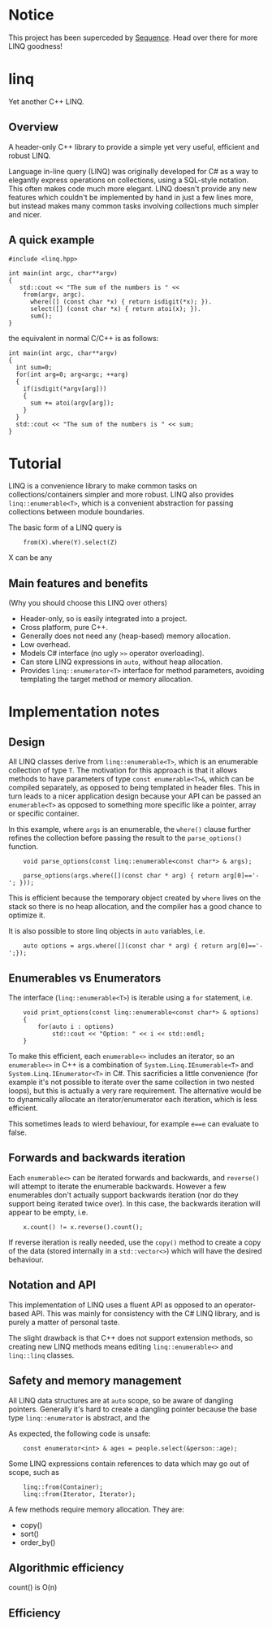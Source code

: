 # Notice

This project has been superceded by [Sequence](https://github.com/calum74/sequence). Head over there for more LINQ goodness!

# linq
Yet another C++ LINQ.

## Overview
A header-only C++ library to provide a simple yet very useful, efficient and robust LINQ.

Language in-line query (LINQ) was originally developed for C# as a way to elegantly express operations on collections, using a SQL-style notation. This often makes code much more elegant. LINQ doesn't provide any new features which couldn't be implemented by hand in just a few lines more, but instead makes many common tasks involving collections much simpler and nicer.

## A quick example

```
#include <linq.hpp>

int main(int argc, char**argv)
{
   std::cout << "The sum of the numbers is " << 
    from(argv, argc).
      where([] (const char *x) { return isdigit(*x); }).
      select([] (const char *x) { return atoi(x); }).
      sum();
}
```
the equivalent in normal C/C++ is as follows: 
```
int main(int argc, char**argv)
{
  int sum=0;
  for(int arg=0; arg<argc; ++arg)
  {
    if(isdigit(*argv[arg]))
    {
      sum += atoi(argv[arg]);
    }
  }
  std::cout << "The sum of the numbers is " << sum;
}
```

# Tutorial

LINQ is a convenience library to make common tasks on collections/containers simpler and more robust. LINQ also provides ```linq::enumerable<T>```, which is a convenient abstraction for passing collections between module boundaries.

The basic form of a LINQ query is

```
	from(X).where(Y).select(Z)
```
X can be any 
	


## Main features and benefits

(Why you should choose this LINQ over others)

* Header-only, so is easily integrated into a project.
* Cross platform, pure C++.
* Generally does not need any (heap-based) memory allocation.
* Low overhead.
* Models C# interface (no ugly ```>>``` operator overloading).
* Can store LINQ expressions in ```auto```, without heap allocation.
* Provides ```linq::enumerator<T>``` interface for method parameters, avoiding templating the target method or memory allocation.


# Implementation notes

## Design

All LINQ classes derive from ```linq::enumerable<T>```, which is an enumerable collection of type ```T```. The motivation for this approach is that it allows methods to have parameters of type ```const enumerable<T>&```, which can be compiled separately, as opposed to being templated in header files. This in turn leads to a nicer application design because your API can be passed an ```enumerable<T>``` as opposed to something more specific like a pointer, array or specific container.

In this example, where ```args``` is an enumerable, the ```where()``` clause further refines the collection before passing the result to the ```parse_options()``` function.

```
	void parse_options(const linq::enumerable<const char*> & args);

	parse_options(args.where([](const char * arg) { return arg[0]=='-'; }));
```

This is efficient because the temporary object created by ```where``` lives on the stack so there is no heap allocation, and the compiler has a good chance to optimize it.

It is also possible to store linq objects in ```auto``` variables, i.e.

```
	auto options = args.where([](const char * arg) { return arg[0]=='-';});
```
	
## Enumerables vs Enumerators

The interface (```linq::enumerable<T>```) is iterable using a ```for``` statement, i.e.

```
	void print_options(const linq::enumerable<const char*> & options)
	{
		for(auto i : options)
			std::cout << "Option: " << i << std::endl;
	}
```

To make this efficient, each ```enumerable<>``` includes an iterator, so an ```enumerable<>``` in C++ is a combination of ```System.Linq.IEnumerable<T>``` and ```System.Linq.IEnumerator<T>``` in C#. This sacrificies a little convenience (for example it's not possible to iterate over the same collection in two nested loops), but this is actually a very rare requirement. The alternative would be to dynamically allocate an iterator/enumerator each iteration, which is less efficient.

This sometimes leads to wierd behaviour, for example ```e==e``` can evaluate to false.


	
## Forwards and backwards iteration

Each ```enumerable<>``` can be iterated forwards and backwards, and ```reverse()``` will attempt to iterate the enumerable backwards. However a few enumerables don't actually support backwards iteration (nor do they support being iterated twice over). In this case, the backwards iteration will appear to be empty, i.e.

```
	x.count() != x.reverse().count();
```

If reverse iteration is really needed, use the ```copy()``` method to create a copy of the data (stored internally in a ```std::vector<>```) which will have the desired behaviour.

## Notation and API

This implementation of LINQ uses a fluent API as opposed to an operator-based API. This was mainly for consistency with the C# LINQ library, and is purely a matter of personal taste.

The slight drawback is that C++ does not support extension methods, so creating new LINQ methods means editing ```linq::enumerable<>``` and ```linq::linq``` classes.

## Safety and memory management

All LINQ data structures are at ```auto``` scope, so be aware of dangling pointers. Generally it's hard to create a dangling pointer because the base type ```linq::enumerator``` is abstract, and the 

As expected, the following code is unsafe:
```
	const enumerator<int> & ages = people.select(&person::age);
```
Some LINQ expressions contain references to data which may go out of scope, such as

```
	linq::from(Container);
	linq::from(Iterator, Iterator);
```


A few methods require memory allocation. They are:

* copy()
* sort()
* order_by()

## Algorithmic efficiency

count() is O(n)



## Efficiency

